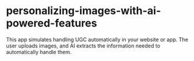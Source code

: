 # personalizing-images-with-ai-powered-features
This app simulates handling UGC automatically in your website or app. The user uploads images, and AI extracts the information needed to automatically handle them.
